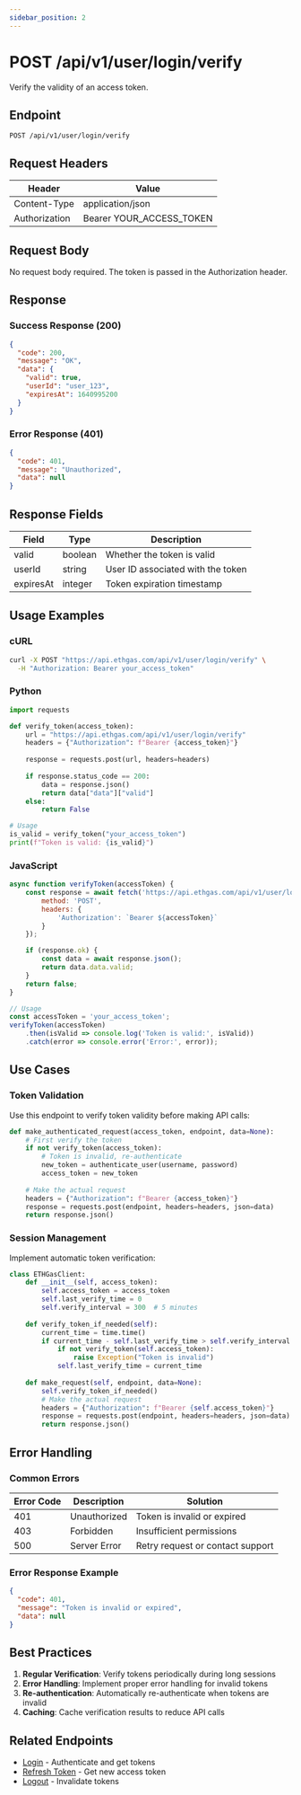 ```yaml
---
sidebar_position: 2
---
```


# POST /api/v1/user/login/verify

Verify the validity of an access token.

## Endpoint

```
POST /api/v1/user/login/verify
```

## Request Headers

| Header | Value |
|--------|-------|
| Content-Type | application/json |
| Authorization | Bearer YOUR_ACCESS_TOKEN |

## Request Body

No request body required. The token is passed in the Authorization header.

## Response

### Success Response (200)

```json
{
  "code": 200,
  "message": "OK",
  "data": {
    "valid": true,
    "userId": "user_123",
    "expiresAt": 1640995200
  }
}
```

### Error Response (401)

```json
{
  "code": 401,
  "message": "Unauthorized",
  "data": null
}
```

## Response Fields

| Field | Type | Description |
|-------|------|-------------|
| valid | boolean | Whether the token is valid |
| userId | string | User ID associated with the token |
| expiresAt | integer | Token expiration timestamp |

## Usage Examples

### cURL

```bash
curl -X POST "https://api.ethgas.com/api/v1/user/login/verify" \
  -H "Authorization: Bearer your_access_token"
```

### Python

```python
import requests

def verify_token(access_token):
    url = "https://api.ethgas.com/api/v1/user/login/verify"
    headers = {"Authorization": f"Bearer {access_token}"}
    
    response = requests.post(url, headers=headers)
    
    if response.status_code == 200:
        data = response.json()
        return data["data"]["valid"]
    else:
        return False

# Usage
is_valid = verify_token("your_access_token")
print(f"Token is valid: {is_valid}")
```

### JavaScript

```javascript
async function verifyToken(accessToken) {
    const response = await fetch('https://api.ethgas.com/api/v1/user/login/verify', {
        method: 'POST',
        headers: {
            'Authorization': `Bearer ${accessToken}`
        }
    });

    if (response.ok) {
        const data = await response.json();
        return data.data.valid;
    }
    return false;
}

// Usage
const accessToken = 'your_access_token';
verifyToken(accessToken)
    .then(isValid => console.log('Token is valid:', isValid))
    .catch(error => console.error('Error:', error));
```

## Use Cases

### Token Validation
Use this endpoint to verify token validity before making API calls:

```python
def make_authenticated_request(access_token, endpoint, data=None):
    # First verify the token
    if not verify_token(access_token):
        # Token is invalid, re-authenticate
        new_token = authenticate_user(username, password)
        access_token = new_token
    
    # Make the actual request
    headers = {"Authorization": f"Bearer {access_token}"}
    response = requests.post(endpoint, headers=headers, json=data)
    return response.json()
```

### Session Management
Implement automatic token verification:

```python
class ETHGasClient:
    def __init__(self, access_token):
        self.access_token = access_token
        self.last_verify_time = 0
        self.verify_interval = 300  # 5 minutes
    
    def verify_token_if_needed(self):
        current_time = time.time()
        if current_time - self.last_verify_time > self.verify_interval:
            if not verify_token(self.access_token):
                raise Exception("Token is invalid")
            self.last_verify_time = current_time
    
    def make_request(self, endpoint, data=None):
        self.verify_token_if_needed()
        # Make the actual request
        headers = {"Authorization": f"Bearer {self.access_token}"}
        response = requests.post(endpoint, headers=headers, json=data)
        return response.json()
```

## Error Handling

### Common Errors

| Error Code | Description | Solution |
|------------|-------------|----------|
| 401 | Unauthorized | Token is invalid or expired |
| 403 | Forbidden | Insufficient permissions |
| 500 | Server Error | Retry request or contact support |

### Error Response Example

```json
{
  "code": 401,
  "message": "Token is invalid or expired",
  "data": null
}
```

## Best Practices

1. **Regular Verification**: Verify tokens periodically during long sessions
2. **Error Handling**: Implement proper error handling for invalid tokens
3. **Re-authentication**: Automatically re-authenticate when tokens are invalid
4. **Caching**: Cache verification results to reduce API calls

## Related Endpoints

- [Login](/docs/api/authentication/login) - Authenticate and get tokens
- [Refresh Token](/docs/api/authentication/refresh) - Get new access token
- [Logout](/docs/api/authentication/logout) - Invalidate tokens 
